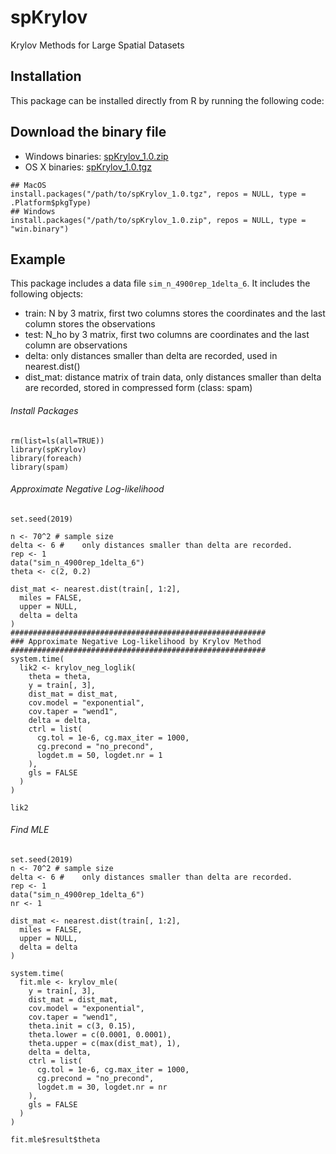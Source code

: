 # spKrylov

Krylov Methods for Large Spatial Datasets

## Installation
This package can be installed directly from R by running the following code:

## Download the binary file
- Windows binaries: [spKrylov_1.0.zip](https://liujl93.github.io/files/spKrylov_1.0.zip)
- OS X binaries: [spKrylov_1.0.tgz](https://liujl93.github.io/files/spKrylov_1.0.tgz)

```{r}
## MacOS
install.packages("/path/to/spKrylov_1.0.tgz", repos = NULL, type = .Platform$pkgType)
## Windows
install.packages("/path/to/spKrylov_1.0.zip", repos = NULL, type = "win.binary")
```

## Example

This package includes a data file `sim_n_4900rep_1delta_6`. It includes the following objects:
- train: N by 3 matrix, first two columns stores the coordinates and the last column stores the observations
- test: N_ho by 3 matrix, first two columns are coordinates and the last column are observations
- delta: only distances smaller than delta are recorded, used in nearest.dist()
- dist_mat: distance matrix of train data, only distances smaller than delta are recorded, stored in compressed form (class: spam)

###### Install Packages
```
rm(list=ls(all=TRUE))
library(spKrylov)
library(foreach)
library(spam)
```    

###### Approximate Negative Log-likelihood
```
set.seed(2019)

n <- 70^2 # sample size
delta <- 6 # 	only distances smaller than delta are recorded.
rep <- 1
data("sim_n_4900rep_1delta_6")
theta <- c(2, 0.2)

dist_mat <- nearest.dist(train[, 1:2],
  miles = FALSE,
  upper = NULL,
  delta = delta
)
#########################################################
### Approximate Negative Log-likelihood by Krylov Method
#########################################################
system.time(
  lik2 <- krylov_neg_loglik(
    theta = theta,
    y = train[, 3],
    dist_mat = dist_mat,
    cov.model = "exponential",
    cov.taper = "wend1",
    delta = delta,
    ctrl = list(
      cg.tol = 1e-6, cg.max_iter = 1000,
      cg.precond = "no_precond",
      logdet.m = 50, logdet.nr = 1
    ),
    gls = FALSE
  )
)

lik2
```

###### Find MLE
```
set.seed(2019)
n <- 70^2 # sample size
delta <- 6 # 	only distances smaller than delta are recorded.
rep <- 1
data("sim_n_4900rep_1delta_6")
nr <- 1

dist_mat <- nearest.dist(train[, 1:2],
  miles = FALSE,
  upper = NULL,
  delta = delta
)

system.time(
  fit.mle <- krylov_mle(
    y = train[, 3],
    dist_mat = dist_mat,
    cov.model = "exponential",
    cov.taper = "wend1",
    theta.init = c(3, 0.15),
    theta.lower = c(0.0001, 0.0001),
    theta.upper = c(max(dist_mat), 1),
    delta = delta,
    ctrl = list(
      cg.tol = 1e-6, cg.max_iter = 1000,
      cg.precond = "no_precond",
      logdet.m = 30, logdet.nr = nr
    ),
    gls = FALSE
  )
)

fit.mle$result$theta
```
